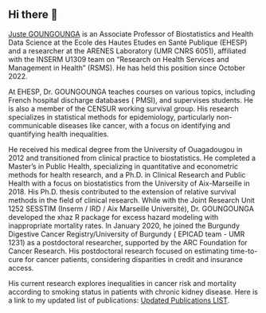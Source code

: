 ## Hi there 👋

<!--
**jgoungounga/jgoungounga** is a ✨ _special_ ✨ repository because its `README.md` (this file) appears on your GitHub profile.

Here are some ideas to get you started:

- 🔭 I’m currently working on ...
- 🌱 I’m currently learning ...
- 👯 I’m looking to collaborate on ...
- 🤔 I’m looking for help with ...
- 💬 Ask me about ...
- 📫 How to reach me: ...
- 😄 Pronouns: ...
- ⚡ Fun fact: ...
-->
[Juste GOUNGOUNGA](https://jgoungounga.github.io/) is an Associate Professor of Biostatistics and Health Data Science at the Ecole des Hautes Etudes en Santé Publique (EHESP) and a researcher at the ARENES Laboratory (UMR CNRS 6051), affiliated with the INSERM U1309 team on “Research on Health Services and Management in Health” (RSMS). He has held this position since October 2022.

At EHESP, Dr. GOUNGOUNGA teaches courses on various topics, including French hospital discharge databases ( PMSI), and supervises students. He is also a member of the CENSUR working survival group. His research specializes in statistical methods for epidemiology, particularly non-communicable diseases like cancer, with a focus on identifying and quantifying health inequalities.

He received his medical degree from the University of Ouagadougou in 2012 and transitioned from clinical practice to biostatistics. He completed a Master’s in Public Health, specializing in quantitative and econometric methods for health research, and a Ph.D. in Clinical Research and Public Health with a focus on biostatistics from the University of Aix-Marseille in 2018. His Ph.D. thesis contributed to the extension of relative survival methods in the field of clinical research. While with the Joint Research Unit 1252 SESSTIM (Inserm / IRD / Aix Marseille Université), Dr. GOUNGOUNGA developed the xhaz R package for excess hazard modeling with inappropriate mortality rates. In January 2020, he joined the Burgundy Digestive Cancer Registry/University of Burgundy ( EPICAD team - UMR 1231) as a postdoctoral researcher, supported by the ARC Foundation for Cancer Research. His postdoctoral research focused on estimating time-to-cure for cancer patients, considering disparities in credit and insurance access.

His current research explores inequalities in cancer risk and mortality according to smoking status in patients with chronic kidney disease. Here is a link to my updated list of publications: [Updated Publications LIST](https://scholar.google.fr/citations?user=7h30AYwAAAAJ&hl=fr&oi=ao).
